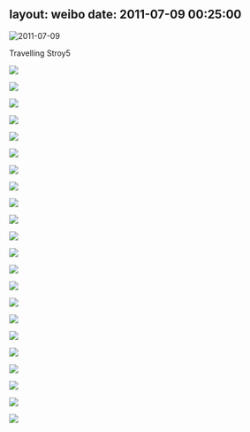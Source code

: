 layout: weibo
date: 2011-07-09 00:25:00
---
<meta name="referrer" content="no-referrer" />

<img src="/images/favicon.ico" style="float: left;"/> 2011-07-09

Travelling Stroy5

![](http://fmn.xnpic.com/fmn055/20110709/0025/p_large_gDI1_50e50002230b5c73.jpg)

![](http://fmn.xnpic.com/fmn055/20110709/0025/p_large_gbo9_50e6000226655c73.jpg)

![](http://fmn.xnpic.com/fmn052/20110709/0025/p_large_gxr9_50e80002241d5c73.jpg)

![](http://fmn.xnpic.com/fmn054/20110709/0025/p_large_mLJN_50e5000223085c73.jpg)

![](http://fmn.xnpic.com/fmn054/20110709/0025/p_large_cpXp_5106000222b25c73.jpg)

![](http://fmn.xnpic.com/fmn050/20110709/0025/p_large_FhFH_5106000222b15c73.jpg)

![](http://fmn.xnpic.com/fmn047/20110709/0025/p_large_QAxG_5112000224da5c73.jpg)

![](http://fmn.rrfmn.com/fmn048/20110709/0025/p_large_ot11_510f000225d25c73.jpg)

![](http://fmn.xnpic.com/fmn052/20110709/0025/p_large_faKD_5112000224d85c73.jpg)

![](http://fmn.rrfmn.com/fmn048/20110709/0025/p_large_rOMK_5122000227dd5c73.jpg)

![](http://fmn.xnpic.com/fmn055/20110709/0025/p_large_l15m_510f000225ce5c73.jpg)

![](http://fmn.xnpic.com/fmn047/20110709/0025/p_large_uit6_5130000227fb5c73.jpg)

![](http://fmn.rrfmn.com/fmn049/20110709/0025/p_large_icbG_512c000224745c73.jpg)

![](http://fmn.xnpic.com/fmn051/20110709/0025/p_large_SMa9_50e6000226575c73.jpg)

![](http://fmn.rrfmn.com/fmn049/20110709/0025/p_large_h0DK_5122000227d65c73.jpg)

![](http://fmn.xnpic.com/fmn051/20110709/0025/p_large_3IEW_50f5000225dc5c73.jpg)

![](http://fmn.xnpic.com/fmn053/20110709/0025/p_large_5r8g_50e2000224ed5c73.jpg)

![](http://fmn.xnpic.com/fmn051/20110709/0025/p_large_sBP1_512c0002246f5c73.jpg)

![](http://fmn.xnpic.com/fmn046/20110709/0025/p_large_EJJj_50e5000222f95c73.jpg)

![](http://fmn.xnpic.com/fmn052/20110709/0025/p_large_khBh_50f5000225d85c73.jpg)

![](http://fmn.xnpic.com/fmn050/20110709/0025/p_large_31Ub_5112000224c95c73.jpg)

![](http://fmn.rrfmn.com/fmn049/20110709/0025/p_large_x4K0_5112000224c75c73.jpg)
